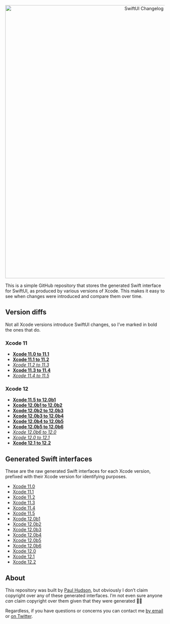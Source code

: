 
<p align="center">
    <img src="https://www.hackingwithswift.com/files/swiftui-changelog/swiftui-changelog.png" alt="SwiftUI Changelog" width="861" />
</p>

This is a simple GitHub repository that stores the generated Swift interface for SwiftUI, as produced by various versions of Xcode. This makes it easy to see when changes were introduced and compare them over time.

## Version diffs

Not all Xcode versions introduce SwiftUI changes, so I’ve marked in bold the ones that do.

### Xcode 11
* **[Xcode 11.0 to 11.1](https://github.com/twostraws/swiftui-changelog/commit/0fcd6f98b4c311828795ff4854644cdd11e15f04)**
* **[Xcode 11.1 to 11.2](https://github.com/twostraws/swiftui-changelog/commit/477c43560bf80a14ce5ab56cd674bf8c93f8a07d)**
* *[Xcode 11.2 to 11.3](https://github.com/twostraws/swiftui-changelog/commit/cef31bba0621e5183fe1c921d8dfa5f01ea94c91)*
* **[Xcode 11.3 to 11.4](https://github.com/twostraws/swiftui-changelog/commit/feb0cc9bc7f472f14d7f936f3b2491a56d0306c6)**
* *[Xcode 11.4 to 11.5](https://github.com/twostraws/swiftui-changelog/commit/5deacc020d7f629f1379964ccf93ed34dde0113d)*

### Xcode 12
* **[Xcode 11.5 to 12.0b1](https://github.com/twostraws/swiftui-changelog/commit/9cf769ef0f4ce045568a9d4c8a5850bb0ec6486d)**
* **[Xcode 12.0b1 to 12.0b2](https://github.com/twostraws/swiftui-changelog/commit/ab900a64918673e3b54c2803de3193c038cdb8c5)**
* **[Xcode 12.0b2 to 12.0b3](https://github.com/twostraws/swiftui-changelog/commit/46d9834a66cf1adb623cfb6ac9941e2ef04d8ddb)**
* **[Xcode 12.0b3 to 12.0b4](https://github.com/twostraws/swiftui-changelog/commit/68cea1ce3960b3af567f5dc745c0b4822a8d4a34)**
* **[Xcode 12.0b4 to 12.0b5](https://github.com/twostraws/swiftui-changelog/commit/c75b70cf3785024ae1f4a74cd478f08f87128a36)**
* **[Xcode 12.0b5 to 12.0b6](https://github.com/twostraws/swiftui-changelog/commit/f56e7e55afbadb197a2e5cc24d4ece8f45823f8c)**
* *[Xcode 12.0b6 to 12.0](https://github.com/twostraws/swiftui-changelog/commit/02de8832839811318fe40845b997b8f853029b1d)*
* *[Xcode 12.0 to 12.1](https://github.com/twostraws/swiftui-changelog/commit/af839e9af4677f005d75d8246621b2b59798106f)*
* **[Xcode 12.1 to 12.2](https://github.com/twostraws/swiftui-changelog/commit/55c405a4c39e1e01c4e79de1816cad048429b692)**


## Generated Swift interfaces

These are the raw generated Swift interfaces for each Xcode version, prefixed with their Xcode version for identifying purposes.

* [Xcode 11.0](https://github.com/twostraws/swiftui-changelog/blob/b3516702a0e1882ac7ed14108d935edc0ac3d3f8/generated-interface.swift)
* [Xcode 11.1](https://github.com/twostraws/swiftui-changelog/blob/0fcd6f98b4c311828795ff4854644cdd11e15f04/generated-interface.swift)
* [Xcode 11.2](https://github.com/twostraws/swiftui-changelog/blob/477c43560bf80a14ce5ab56cd674bf8c93f8a07d/generated-interface.swift)
* [Xcode 11.3](https://github.com/twostraws/swiftui-changelog/blob/cef31bba0621e5183fe1c921d8dfa5f01ea94c91/generated-interface.swift)
* [Xcode 11.4](https://github.com/twostraws/swiftui-changelog/blob/feb0cc9bc7f472f14d7f936f3b2491a56d0306c6/generated-interface.swift)
* [Xcode 11.5](https://github.com/twostraws/swiftui-changelog/blob/5deacc020d7f629f1379964ccf93ed34dde0113d/generated-interface.swift)
* [Xcode 12.0b1](https://github.com/twostraws/swiftui-changelog/blob/9cf769ef0f4ce045568a9d4c8a5850bb0ec6486d/generated-interface.swift)
* [Xcode 12.0b2](https://github.com/twostraws/swiftui-changelog/blob/ab900a64918673e3b54c2803de3193c038cdb8c5/generated-interface.swift)
* [Xcode 12.0b3](https://github.com/twostraws/swiftui-changelog/blob/46d9834a66cf1adb623cfb6ac9941e2ef04d8ddb/generated-interface.swift)
* [Xcode 12.0b4](https://github.com/twostraws/swiftui-changelog/blob/68cea1ce3960b3af567f5dc745c0b4822a8d4a34/generated-interface.swift)
* [Xcode 12.0b5](https://github.com/twostraws/swiftui-changelog/blob/c75b70cf3785024ae1f4a74cd478f08f87128a36/generated-interface.swift)
* [Xcode 12.0b6](https://github.com/twostraws/swiftui-changelog/blob/f56e7e55afbadb197a2e5cc24d4ece8f45823f8c/generated-interface.swift)
* [Xcode 12.0](https://github.com/twostraws/swiftui-changelog/blob/02de8832839811318fe40845b997b8f853029b1d/generated-interface.swift)
* [Xcode 12.1](https://github.com/twostraws/swiftui-changelog/blob/af839e9af4677f005d75d8246621b2b59798106f/generated-interface.swift)
* [Xcode 12.2](https://github.com/twostraws/swiftui-changelog/blob/55c405a4c39e1e01c4e79de1816cad048429b692/generated-interface.swift)


## About

This repository was built by [Paul Hudson](https://twitter.com/twostraws), but obviously I don’t claim copyright over any of these generated interfaces. I’m not even sure anyone *can* claim copyright over them given that they were generated 🤷‍♂️ 

Regardless, if you have questions or concerns you can contact me [by email](mailto:paul@hackingwithswift.com) or [on Twitter](https://twitter.com/twostraws).
